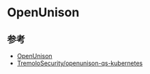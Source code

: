 # OpenUnison

## 参考

* [OpenUnison](https://github.com/TremoloSecurity/OpenUnison)
* [TremoloSecurity/openunison-qs-kubernetes](https://github.com/TremoloSecurity/openunison-qs-kubernetes)
